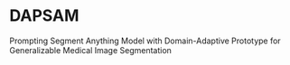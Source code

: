 # DAPSAM
Prompting Segment Anything Model with Domain-Adaptive Prototype for Generalizable Medical Image Segmentation
